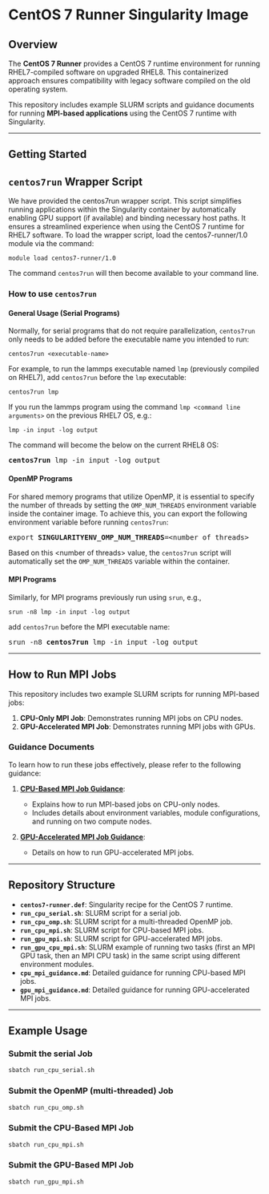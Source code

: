 # CentOS 7 Runner Singularity Image

## Overview

The **CentOS 7 Runner** provides a CentOS 7 runtime environment for running RHEL7-compiled software on upgraded RHEL8. This containerized approach ensures compatibility with legacy software compiled on the old operating system.

This repository includes example SLURM scripts and guidance documents for running **MPI-based applications** using the CentOS 7 runtime with Singularity.

---

## Getting Started

## `centos7run` Wrapper Script 

We have provided the centos7run wrapper script. This script simplifies running applications within the Singularity container by automatically enabling GPU support (if available) and binding necessary host paths. It ensures a streamlined experience when using the CentOS 7 runtime for RHEL7 software. To load the wrapper script, load the centos7-runner/1.0 module via the command:
```
module load centos7-runner/1.0
```
The command `centos7run` will then become available to your command line.

### How to use `centos7run`

#### General Usage (Serial Programs)

Normally, for serial programs that do not require parallelization, `centos7run` only needs to be added before the executable name you intended to run:
```
centos7run <executable-name>
```
For example, to run the lammps executable named `lmp` (previously compiled on RHEL7), add `centos7run` before the `lmp` executable:
```
centos7run lmp
```
If you run the lammps program using the command `lmp <command line arguments>` on the previous RHEL7 OS, e.g.:
```
lmp -in input -log output
```
The command will become the below on the current RHEL8 OS:
<pre>
<b>centos7run</b> lmp -in input -log output
</pre>

#### OpenMP Programs
For shared memory programs that utilize OpenMP, it is essential to specify the number of threads by setting the `OMP_NUM_THREADS` environment variable inside the container image. To achieve this, you can export the following environment variable before running `centos7run`:
<pre>
export <b>SINGULARITYENV_OMP_NUM_THREADS</b>=&lt;number of threads&gt;
</pre>
Based on this \<number of threads> value, the `centos7run` script will automatically set the `OMP_NUM_THREADS` variable within the container.

#### MPI Programs
Similarly, for MPI programs previously run using `srun`, e.g., 
```
srun -n8 lmp -in input -log output
```
add `centos7run` before the MPI executable name:
<pre>
srun -n8 <b>centos7run</b> lmp -in input -log output
</pre>

---

## How to Run MPI Jobs

This repository includes two example SLURM scripts for running MPI-based jobs:
1. **CPU-Only MPI Job**: Demonstrates running MPI jobs on CPU nodes.
2. **GPU-Accelerated MPI Job**: Demonstrates running MPI jobs with GPUs.

### Guidance Documents

To learn how to run these jobs effectively, please refer to the following guidance:
1. **[CPU-Based MPI Job Guidance](cpu_mpi_guidance.md)**:
   - Explains how to run MPI-based jobs on CPU-only nodes.
   - Includes details about environment variables, module configurations, and running on two compute nodes.

2. **[GPU-Accelerated MPI Job Guidance](gpu_mpi_guidance.md)**:
   - Details on how to run GPU-accelerated MPI jobs.

---

## Repository Structure

- **`centos7-runner.def`**: Singularity recipe for the CentOS 7 runtime.
- **`run_cpu_serial.sh`**: SLURM script for a serial job.
- **`run_cpu_omp.sh`**: SLURM script for a multi-threaded OpenMP job.
- **`run_cpu_mpi.sh`**: SLURM script for CPU-based MPI jobs.
- **`run_gpu_mpi.sh`**: SLURM script for GPU-accelerated MPI jobs.
- **`run_gpu_cpu_mpi.sh`**: SLURM example of running two tasks (first an MPI GPU task, then an MPI CPU task) in the same script using different environment modules.
- **`cpu_mpi_guidance.md`**: Detailed guidance for running CPU-based MPI jobs.
- **`gpu_mpi_guidance.md`**: Detailed guidance for running GPU-accelerated MPI jobs.

---

## Example Usage
### Submit the serial Job
```bash
sbatch run_cpu_serial.sh
```
### Submit the OpenMP (multi-threaded) Job
```bash
sbatch run_cpu_omp.sh
```
### Submit the CPU-Based MPI Job
```bash
sbatch run_cpu_mpi.sh
```
### Submit the GPU-Based MPI Job
```bash
sbatch run_gpu_mpi.sh
```
